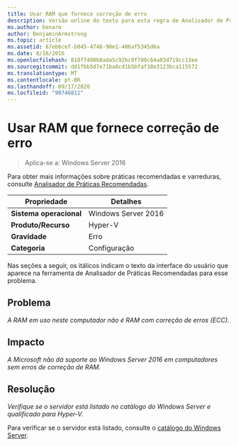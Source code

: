 ```yaml
---
title: Usar RAM que fornece correção de erro
description: Versão online do texto para esta regra de Analisador de Práticas Recomendadas.
ms.author: benarm
author: BenjaminArmstrong
ms.topic: article
ms.assetid: 67eb6cef-b045-4748-90e1-406af5345d6a
ms.date: 8/16/2016
ms.openlocfilehash: 818f7400b8ada5c92bc9f780c64a83d719cc13ee
ms.sourcegitcommit: dd1fbb5d7e71ba8cd1b5bfaf38e3123bca115572
ms.translationtype: MT
ms.contentlocale: pt-BR
ms.lasthandoff: 09/17/2020
ms.locfileid: "90746811"
---
```

# <a name="use-ram-that-provides-error-correction"></a>Usar RAM que fornece correção de erro

>Aplica-se a: Windows Server 2016

Para obter mais informações sobre práticas recomendadas e varreduras, consulte [Analisador de Práticas Recomendadas](https://go.microsoft.com/fwlink/?LinkId=122786).

|Propriedade|Detalhes|
|-|-|
|**Sistema operacional**|Windows Server 2016|
|**Produto/Recurso**|Hyper-V|
|**Gravidade**|Erro|
|**Categoria**|Configuração|

Nas seções a seguir, os itálicos indicam o texto da interface do usuário que aparece na ferramenta de Analisador de Práticas Recomendadas para esse problema.

## <a name="issue"></a>Problema

*A RAM em uso neste computador não é RAM com correção de erros (ECC).*

## <a name="impact"></a>Impacto

*A Microsoft não dá suporte ao Windows Server 2016 em computadores sem erros de correção de RAM.*

## <a name="resolution"></a>Resolução

*Verifique se o servidor está listado no catálogo do Windows Server e qualificado para Hyper-V.*

Para verificar se o servidor está listado, consulte o [catálogo do Windows Server](https://www.windowsservercatalog.com/).



